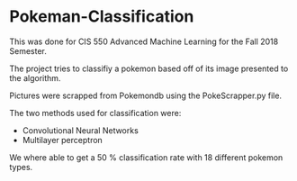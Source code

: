 # Pokeman-Classification

This was done for CIS 550 Advanced Machine Learning for the Fall 2018 Semester.

The project tries to classifiy a pokemon based off of its image presented to the algorithm.

Pictures were scrapped from Pokemondb using the PokeScrapper.py file.

The two methods used for classification were:
* Convolutional Neural Networks
* Multilayer perceptron

We where able to get a 50 % classification rate with 18 different pokemon types.


